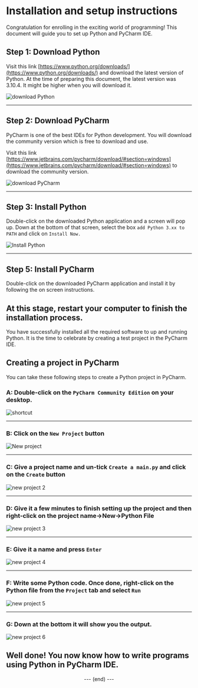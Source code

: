 # Installation and setup instructions

Congratulation for enrolling in the exciting world of programming! This document will guide you to set up Python and PyCharm IDE.

## Step 1: Download Python

Visit this link [https://www.python.org/downloads/](https://www.python.org/downloads/) and download the latest version of Python. At the time of
preparing this document, the latest version was 3.10.4. It might be higher when you will download it.

![download Python](/media/download.png)

---

## Step 2: Download PyCharm

PyCharm is one of the best IDEs for Python development. You will download the community version which is free to download and use.

Visit this link [https://www.jetbrains.com/pycharm/download/#section=windows](https://www.jetbrains.com/pycharm/download/#section=windows) to download the community version.

![download PyCharm](/media/download-pycharm.png)

---

## Step 3: Install Python

Double-click on the downloaded Python application and a screen will pop up. Down at the bottom of that screen,
select the box `add Python 3.xx to PATH` and click on `Install Now.`

![Install Python](/media/install-python.png)

---

## Step 5: Install PyCharm

Double-click on the downloaded PyCharm application and install it by following the on screen
instructions.

## **At this stage, restart your computer to finish the installation process.**

You have successfully installed all the required software to up and running Python. It is the
time to celebrate by creating a test project in the PyCharm IDE.

## Creating a project in PyCharm

You can take these following steps to create a Python project in PyCharm.

### A: Double-click on the `PyCharm Community Edition` on your desktop.

![shortcut](/media/shortcut.png)

---

### B: Click on the `New Project` button

![New project](/media/new_project.png)

---

### C: Give a project name and un-tick `Create a main.py` and click on the `Create` button

![new project 2](/media/new_project_2.png) 

---

### D: Give it a few minutes to finish setting up the project and then right-click on the project name->New->Python File

![new project 3](/media/new_project_3.png)

---

### E: Give it a name and press `Enter`

![new project 4](/media/new_project_4.png)

---

### F: Write some Python code. Once done, right-click on the Python file from the `Project` tab and select `Run`

![new project 5](/media/new_project_5.png)

---

### G: Down at the bottom it will show you the output.

![new project 6](/media/new_project_6.png)

Well done! You now know how to write programs using Python in PyCharm IDE.
---
<p align="center">
--- (end) ---
</p>





